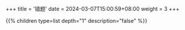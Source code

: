 +++
title = '错题'
date = 2024-03-07T15:00:59+08:00
weight = 3
+++


{{% children type=list  depth="1" description="false" %}}